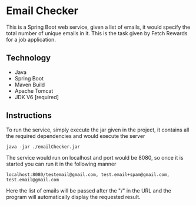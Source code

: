 # Email Checker

This is a Spring Boot web service, given a list of emails, it would specify the total number of unique emails in it.
This is the task given by Fetch Rewards for a job application.

## Technology

 - Java
 - Spring Boot
 - Maven Build
 - Apache Tomcat
 - JDK V6 [required]

## Instructions

To run the service, simply execute the jar given in the project, it contains all the required dependencies and would execute the server
```
java -jar ./emailChecker.jar
```  
  
The service would run on localhost and port would be 8080, so once it is started you can run it in the following manner
```
localhost:8080/testemail@gmail.com, test.email+spam@gmail.com, test.email@gmail.com
```  
Here the list of emails will be passed after the "/" in the URL and the program will automatically display the requested result.
